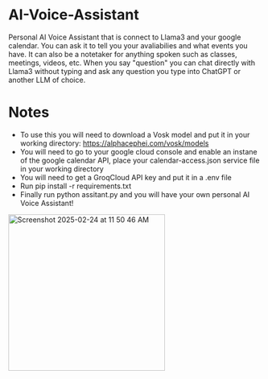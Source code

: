 # AI-Voice-Assistant
 
Personal AI Voice Assistant that is connect to Llama3 and your google calendar. You can ask it to tell you your avaliabilies and what events you have. It can also be a notetaker for anything spoken such as classes, meetings, videos, etc. When you say "question" you can chat directly with Llama3 without typing and ask any question you type into ChatGPT or another LLM of choice.

# Notes
- To use this you will need to download a Vosk model and put it in your working directory: https://alphacephei.com/vosk/models
- You will need to go to your google cloud console and enable an instane of the google calendar API, place your calendar-access.json service file in your working directory
- You will need to get a GroqCloud API key and put it in a .env file
- Run pip install -r requirements.txt
- Finally run python assitant.py and you will have your own personal AI Voice Assistant!

<img width="311" alt="Screenshot 2025-02-24 at 11 50 46 AM" src="https://github.com/user-attachments/assets/cab2a2f6-cac5-4e6f-b08d-b36a3b6d3d0c" />
